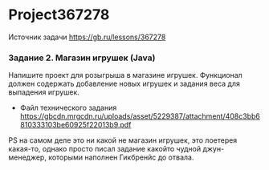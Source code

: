 # Project367278


Источник задачи https://gb.ru/lessons/367278

### Задание 2. Магазин игрушек (Java)
Напишите проект для розыгрыша в магазине игрушек. Функционал должен содержать добавление новых игрушек и задания веса для выпадения игрушек.

+ Файл технического задания https://gbcdn.mrgcdn.ru/uploads/asset/5229387/attachment/408c3bb6810333103be60925f22013b9.pdf

PS на самом деле это ни какой не магазин игрушек, это лоетерея какая-то, однако просто писал задание какойто чудной джун-менеджер, которыми наполнен Гикбренйс до отвала.